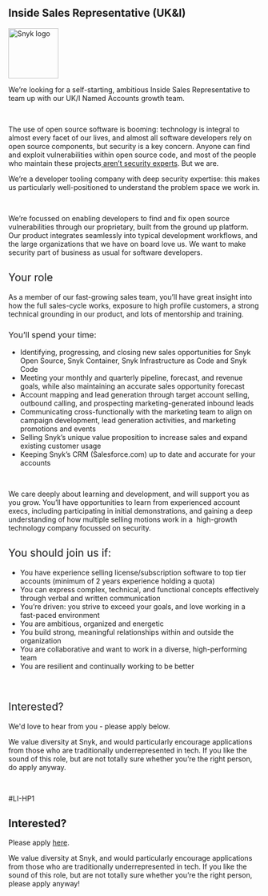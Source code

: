 Inside Sales Representative (UK&I)
---

<img src="https://res.cloudinary.com/snyk/image/upload/v1537345894/press-kit/brand/logo-black.png" width="100" alt="Snyk logo" />

<p><span style="font-weight: 400;">We’re looking for a self-starting, ambitious Inside Sales Representative to team up with our UK/I Named Accounts growth team.</span></p>
<p>&nbsp;</p>
<p><span style="font-weight: 400;">The use of open source software is booming: technology is integral to almost every facet of our lives, and almost all software developers rely on open source components, but security is a key concern. Anyone can find and exploit vulnerabilities within open source code, and most of the people who maintain these projects</span><a href="https://snyk.io/stateofossecurity/#risk-and-impact"><span style="font-weight: 400;"> aren’t security experts</span></a><span style="font-weight: 400;">. But we are.</span></p>
<p><span style="font-weight: 400;">We’re a developer tooling company with deep security expertise: this makes us particularly well-positioned to understand the problem space we work in.</span></p>
<p>&nbsp;</p>
<p><span style="font-weight: 400;">We’re focussed on enabling developers to find and fix open source vulnerabilities through our proprietary, built from the ground up platform. Our product integrates seamlessly into typical development workflows, and the large organizations that we have on board love us. We want to make security part of business as usual for software developers.</span></p>
<h2><span style="font-weight: 400;">Your role</span></h2>
<p><span style="font-weight: 400;">As a member of our fast-growing sales team, you’ll have great insight into how the full sales-cycle works, exposure to high profile customers, a strong technical grounding in our product, and lots of mentorship and training.</span></p>
<h3><span style="font-weight: 400;">You’ll spend your time:</span></h3>
<ul>
<li style="font-weight: 400;"><span style="font-weight: 400;">Identifying, progressing, and closing new sales opportunities for Snyk Open Source, Snyk Container, Snyk Infrastructure as Code and Snyk Code</span></li>
<li style="font-weight: 400;"><span style="font-weight: 400;">Meeting your monthly and quarterly pipeline, forecast, and revenue goals, while also maintaining an accurate sales opportunity forecast</span></li>
<li style="font-weight: 400;"><span style="font-weight: 400;">Account mapping and lead generation through target account selling, outbound calling, and prospecting marketing-generated inbound leads</span></li>
<li style="font-weight: 400;"><span style="font-weight: 400;">Communicating cross-functionally with the marketing team to align on campaign development, lead generation activities, and marketing promotions and events</span></li>
<li style="font-weight: 400;"><span style="font-weight: 400;">Selling Snyk’s unique value proposition to increase sales and expand existing customer usage</span></li>
<li style="font-weight: 400;"><span style="font-weight: 400;">Keeping Snyk’s CRM (Salesforce.com) up to date and accurate for your accounts</span></li>
</ul>
<p>&nbsp;</p>
<p><span style="font-weight: 400;">We care deeply about learning and development, and will support you as you grow. You’ll have opportunities to learn from experienced account execs, including participating in initial demonstrations, and gaining a deep understanding of how multiple selling motions work in a&nbsp; high-growth technology company focussed on security.</span></p>
<h2><span style="font-weight: 400;">You should join us if:</span></h2>
<ul>
<li style="font-weight: 400;"><span style="font-weight: 400;">You have experience selling license/subscription software to top tier accounts (minimum of 2 years experience holding a quota)</span></li>
<li style="font-weight: 400;"><span style="font-weight: 400;">You can express complex, technical, and functional concepts effectively through verbal and written communication</span></li>
<li style="font-weight: 400;"><span style="font-weight: 400;">You’re driven: you strive to exceed your goals, and love working in a fast-paced environment</span></li>
<li style="font-weight: 400;"><span style="font-weight: 400;">You are ambitious, organized and energetic</span></li>
<li style="font-weight: 400;"><span style="font-weight: 400;">You build strong, meaningful relationships within and outside the organization</span></li>
<li style="font-weight: 400;"><span style="font-weight: 400;">You are collaborative and want to work in a diverse, high-performing team</span></li>
<li style="font-weight: 400;"><span style="font-weight: 400;">You are resilient and continually working to be better</span></li>
</ul>
<p>&nbsp;</p>
<h2><span style="font-weight: 400;">Interested?</span></h2>
<p><span style="font-weight: 400;">We'd love to hear from you - please apply below.</span></p>
<p><span style="font-weight: 400;">We value diversity at Snyk, and would particularly encourage applications from those who are traditionally underrepresented in tech. If you like the sound of this role, but are not totally sure whether you’re the right person, do apply anyway.</span></p>
<p>&nbsp;</p>
<p><span style="font-weight: 400;">#LI-HP1</span></p>

Interested?
---

Please apply [here](https://boards.greenhouse.io/snyk/jobs/5104777002#app).

We value diversity at Snyk, and would particularly encourage applications from those who are traditionally underrepresented in tech.
If you like the sound of this role, but are not totally sure whether you’re the right person, please apply anyway!
